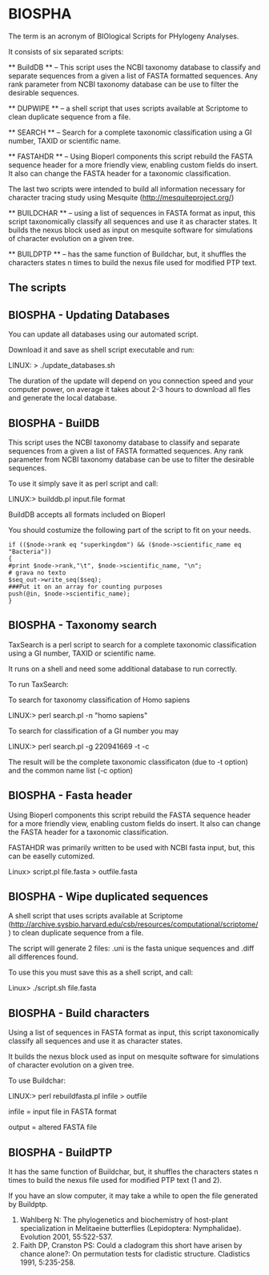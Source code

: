 ﻿# BIOSPHA

The term is an acronym of BIOlogical Scripts for PHylogeny Analyses.

It consists of six separated scripts:

** BuildDB ** – This script uses the NCBI taxonomy database to classify and separate sequences from a given a list of FASTA formatted sequences. Any rank parameter from NCBI taxonomy database can be use to filter the desirable sequences.

** DUPWIPE ** – a shell script that uses scripts available at Scriptome to clean duplicate sequence from a file.

** SEARCH ** – Search for a complete taxonomic classification using a GI number, TAXID or scientific name.

** FASTAHDR ** – Using Bioperl components this script rebuild the FASTA sequence header for a more friendly view, enabling custom fields do insert. It also can change the FASTA header for a taxonomic classification.

The last two scripts were intended to build all information necessary for character tracing study using Mesquite (http://mesquiteproject.org/)

** BUILDCHAR ** – using a list of sequences in FASTA format as input, this script taxonomically classify all sequences and use it as character states. It builds the nexus block used as input on mesquite software for simulations of character evolution on a given tree.

** BUILDPTP ** – has the same function of Buildchar, but, it shuffles the characters states n times to build the nexus file used for modified PTP text.

## The scripts

## BIOSPHA - Updating Databases

You can update all databases using our automated script.

Download it and save as shell script executable and run:

LINUX: > ./update_databases.sh

The duration of the update will depend on you connection speed and your computer power, on average it takes about 2-3 hours to download all fles and generate the local database.

## BIOSPHA - BuilDB

This script uses the NCBI taxonomy database to classify and separate sequences from a given a list of FASTA formatted sequences.
Any rank parameter from NCBI taxonomy database can be use to filter the desirable sequences.

To use it simply save it as perl script and call:

LINUX:> builddb.pl input.file format

BuildDB accepts all formats included on Bioperl

You should costumize the following part of the script to fit on your needs.
```
if (($node->rank eq "superkingdom") && ($node->scientific_name eq "Bacteria"))
{
#print $node->rank,"\t", $node->scientific_name, "\n";
# grava no texto
$seq_out->write_seq($seq);
###Put it on an array for counting purposes
push(@in, $node->scientific_name);
} 
```
## BIOSPHA - Taxonomy search
TaxSearch is a perl script to search for a complete taxonomic classification using a GI number, TAXID or scientific name.

It runs on a shell and need some additional database to run correctly.


To run TaxSearch:

To search for taxonomy classification of Homo sapiens

LINUX:> perl search.pl -n "homo sapiens"

To search for classification of a GI number you may

LINUX:> perl search.pl -g 220941669 -t -c

The result will be the complete taxonomic classificaton (due to -t option) and the common name list (-c option)

## BIOSPHA - Fasta header
Using Bioperl components this script rebuild the FASTA sequence header for a more friendly view, enabling custom fields do insert. It also can change the FASTA header for a taxonomic classification.

FASTAHDR was primarily written to be used with NCBI fasta input, but, this can be easelly cutomized.

Linux> script.pl file.fasta > outfile.fasta

## BIOSPHA - Wipe duplicated sequences

A shell script that uses scripts available at Scriptome (http://archive.sysbio.harvard.edu/csb/resources/computational/scriptome/) to clean duplicate sequence from a file.

The script will generate 2 files: .uni is the fasta unique sequences and .diff all differences found.

To use this you must save this as a shell script, and call:

Linux> ./script.sh file.fasta

## BIOSPHA - Build characters

Using a list of sequences in FASTA format as input, this script taxonomically classify all sequences and use it as character states.

It builds the nexus block used as input on mesquite software for simulations of character evolution on a given tree.

To use Buildchar:

LINUX:> perl rebuildfasta.pl infile > outfile

infile = input file in FASTA format

output = altered FASTA file

## BIOSPHA - BuildPTP
It has the same function of Buildchar, but, it shuffles the characters states n times to build the nexus file used for modified PTP text (1 and 2).

If you have an slow computer, it may take a while to open the file generated by Buildptp.

1. Wahlberg N: The phylogenetics and biochemistry of host-plant specialization in Melitaeine butterflies (Lepidoptera: Nymphalidae). Evolution 2001, 55:522-537.
2. Faith DP, Cranston PS: Could a cladogram this short have arisen by chance alone?: On permutation tests for cladistic structure. Cladistics 1991, 5:235-258.

